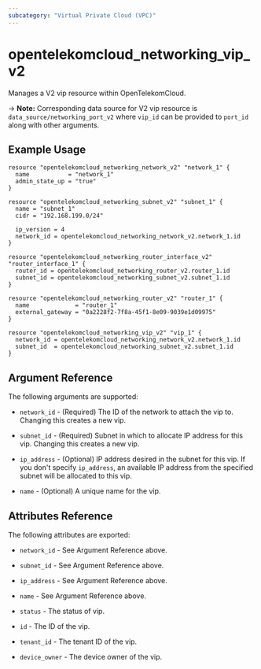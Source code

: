 ```yaml
---
subcategory: "Virtual Private Cloud (VPC)"
---
```


# opentelekomcloud_networking_vip_v2

Manages a V2 vip resource within OpenTelekomCloud.

-> **Note:** Corresponding data source for V2 vip resource is `data_source/networking_port_v2` where
`vip_id` can be provided to `port_id` along with other arguments.

## Example Usage

```hcl
resource "opentelekomcloud_networking_network_v2" "network_1" {
  name           = "network_1"
  admin_state_up = "true"
}

resource "opentelekomcloud_networking_subnet_v2" "subnet_1" {
  name = "subnet_1"
  cidr = "192.168.199.0/24"

  ip_version = 4
  network_id = opentelekomcloud_networking_network_v2.network_1.id
}

resource "opentelekomcloud_networking_router_interface_v2" "router_interface_1" {
  router_id = opentelekomcloud_networking_router_v2.router_1.id
  subnet_id = opentelekomcloud_networking_subnet_v2.subnet_1.id
}

resource "opentelekomcloud_networking_router_v2" "router_1" {
  name             = "router_1"
  external_gateway = "0a2228f2-7f8a-45f1-8e09-9039e1d09975"
}

resource "opentelekomcloud_networking_vip_v2" "vip_1" {
  network_id = opentelekomcloud_networking_network_v2.network_1.id
  subnet_id  = opentelekomcloud_networking_subnet_v2.subnet_1.id
}
```

## Argument Reference

The following arguments are supported:

* `network_id` - (Required) The ID of the network to attach the vip to.
  Changing this creates a new vip.

* `subnet_id` - (Required) Subnet in which to allocate IP address for this vip.
  Changing this creates a new vip.

* `ip_address` - (Optional) IP address desired in the subnet for this vip.
  If you don't specify `ip_address`, an available IP address from
  the specified subnet will be allocated to this vip.

* `name` - (Optional) A unique name for the vip.

## Attributes Reference

The following attributes are exported:

* `network_id` - See Argument Reference above.

* `subnet_id` - See Argument Reference above.

* `ip_address` - See Argument Reference above.

* `name` - See Argument Reference above.

* `status` - The status of vip.

* `id` - The ID of the vip.

* `tenant_id` - The tenant ID of the vip.

* `device_owner` - The device owner of the vip.
